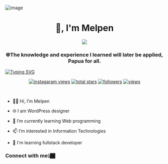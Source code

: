 ![image](https://github.com/Melpenyogi/Melpenyogi/assets/82245765/8002ede9-5da7-42ff-b691-fdffde49b035)
<h1 align="center">👋, I'm Melpen</h1>
<div align="center"><img src="#"> </div>
<h3 align="center">🌐The knowledge and experience I learned will later be applied, Papua for all.</h3>
<p align="center">
  
<!-- Typing SVG by DenverCoder1 - https://github.com/DenverCoder1/readme-typing-svg -->
<a href="https://git.io/typing-svg"><img src="https://readme-typing-svg.demolab.com?font=Fira+Code&pause=1000&color=F7D800&random=false&width=435&height=80&lines=Experienced+in+WordPress+CMS+Website+Design;Learning+Full-Stack+Developer;Enjoy+Learning+About+Technology" alt="Typing SVG" /></a>
</p>

<!-- Social badges section -->
<!-- Badges with custom icons - https://github.com/DenverCoder1/custom-icon-badges -->
<!-- View counter - https://github.com/DenverCoder1/Simple-View-Counter -->
<p align="center">
  <a href="https://www.instagram.com/c/@Melpen.yogi">
    <img alt="instagaram views" title="instagram views" src="https://freshidea.com/jonah/app/youtube-stats-badges/view-count-badge.php"/></a>
  <a href="https://github.com/DenverCoder1?tab=repositories&sort=stargazers">
    <img alt="total stars" title="Total stars on GitHub" src="https://custom-icon-badges.demolab.com/github/stars/DenverCoder1?color=55960c&style=for-the-badge&labelColor=488207&logo=star"/></a>
  <a href="https://github.com/DenverCoder1?tab=followers">
    <img alt="followers" title="Follow me on Github" src="https://custom-icon-badges.demolab.com/github/followers/DenverCoder1?color=236ad3&labelColor=1155ba&style=for-the-badge&logo=person-add&label=Follow&logoColor=white"/></a>
  <a href="https://github.com/DenverCoder1/Simple-View-Counter">
    <img alt="views" title="GitHub profile views" src="https://freshidea.com/jonah/app/DenverCoder1-profile-views"/></a>
</p>

<br/>

- 👋🏿 Hi, I’m Melpen
- 🌐 I am WordPress designer

- 🌱 I’m currently learning Web programming

- 📫 I’m interested in Information Technologies

- 🚀 I'm learning fullstack developer

<h3 align="left">Connect with me👆🏿</h3>
<p align="left"> 
</p>

